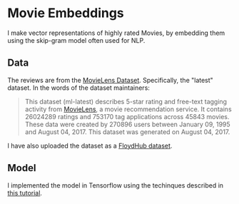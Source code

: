 # Movie Embeddings
I make vector representations of highly rated Movies, by embedding them using the skip-gram model often used for NLP.

## Data
The reviews are from the [MovieLens Dataset](https://grouplens.org/datasets/movielens/). Specifically, the "latest" dataset. In the words of the dataset maintainers:

> This dataset (ml-latest) describes 5-star rating and free-text tagging activity from [MovieLens](http://movielens.org), a movie recommendation service. It contains 26024289 ratings and 753170 tag applications across 45843 movies. These data were created by 270896 users between January 09, 1995 and August 04, 2017. This dataset was generated on August 04, 2017.

I have also uploaded the dataset as a [FloydHub dataset](https://www.floydhub.com/rayheberer/datasets/movielens-latest).

## Model

I implemented the model in Tensorflow using the techinques described in [this tutorial](https://www.tensorflow.org/tutorials/word2vec).